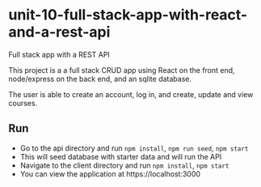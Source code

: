 # unit-10-full-stack-app-with-react-and-a-rest-api
Full stack app with a REST API

This project is a a full stack CRUD app using React on the front end, node/express on the back end, and an sqlite database.

The user is able to create an account, log in, and create, update and view courses.

## Run
* Go to the api directory and run ```npm install```, ```npm run seed```, ```npm start``` 
* This will seed database with starter data and will run the API
* Navigate to the client directory and run ```npm install```, ```npm start```
* You can view the application at https://localhost:3000
